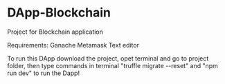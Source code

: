 # DApp-Blockchain
Project for Blockchain application

Requirements:
Ganache 
Metamask 
Text editor


To run this DApp download the project, opet terminal and go to project folder,
then type commands in terminal "truffle migrate --reset" and "npm run dev" to run the Dapp! 
